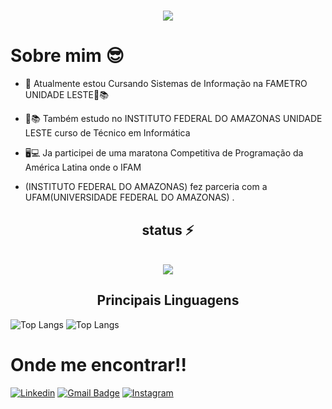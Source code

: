 
<h1 align="center">
<img src="https://readme-typing-svg.herokuapp.com/?font=Righteous&size=35&center=true&vCenter=true&width=500&height=70&duration=4500&lines=olá!+👋;+me+chamo+Walter!;" />
</h1>

# Sobre mim 😎

- 🔭 Atualmente estou Cursando Sistemas de Informação na FAMETRO UNIDADE LESTE📗📚

- 📕📚 Também estudo no INSTITUTO FEDERAL DO AMAZONAS UNIDADE LESTE curso de Técnico em Informática
- 🖥💻 Ja participei de uma maratona Competitiva de Programação da América Latina onde o IFAM
- (INSTITUTO FEDERAL DO AMAZONAS) fez parceria com a UFAM(UNIVERSIDADE FEDERAL DO AMAZONAS) .

<h2 align="center" > status ⚡</h2> 

<br>
<div align="center" >
  <picture>
  <source
    srcset="https://github-readme-stats.vercel.app/api?username=WalterGoncalves-filho&show_icons=true&theme=radical"
    media="(prefers-color-scheme: dark)"
    srcset="https://github-readme-stats.vercel.app/api/top-langs/?username=WalterGoncalves-filho&hide_progress=true"
    media="(prefers-color-scheme: dark)"
  />
  <source
    srcset="https://github-readme-stats.vercel.app/api?username=WalterGoncalves-filho
&show_icons=true"
    media="(prefers-color-scheme: light), (prefers-color-scheme: no-preference)"
  />
  <img src="https://github-readme-stats.vercel.app/api?username=WalterGoncalves-filho
&show_icons=true" />
</picture>
</div>




 <h2 align="center" > Principais Linguagens </h2> 
 
![Top Langs](https://github-readme-stats.vercel.app/api/top-langs/?username=WalterGoncalves-filho&layout=compact)
![Top Langs](https://github-readme-stats.vercel.app/api/top-langs/?username=WalterGoncalves-filho&hide_progress=true)

# Onde me encontrar!!

[![Linkedin](https://img.shields.io/badge/LinkedIn-0077B5?style=for-the-badge&logo=linkedin&logoColor=white&link=https://www.linkedin.com/in/waltergoncalvesfilho/)](https://www.linkedin.com/in/waltergoncalvesfilho/)
[![Gmail Badge](https://img.shields.io/badge/Gmail-D14836?style=for-the-badge&logo=gmail&logoColor=white&link=mailto:waltergoncalves.bfilho@gmail.com)](mailto:waltergoncalves.bfilho@gmail.com)
[![Instagram](https://img.shields.io/badge/Instagram-E4405F?style=for-the-badge&logo=instagram&logoColor=white&link=https://www.instagram.com/waltergoncalves.filho/)](https://www.instagram.com/waltergoncalves.filho/)


